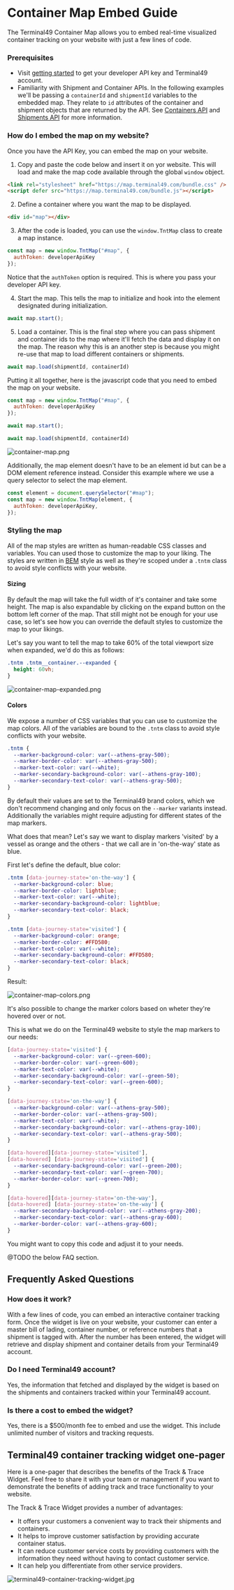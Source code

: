 # Container Map Embed Guide

The Terminal49 Container Map allows you to embed real-time visualized container tracking on your website with just a few lines of code.

### Prerequisites

- Visit [getting started](https://developers.terminal49.com/docs/api/43898cdb7bad1-1-start-here#get-an-api-key) to get your developer API key and Terminal49 account.
- Familiarity with Shipment and Container APIs.
In the following examples we'll be passing a `containerId` and `shipmentId` variables to the embedded map.
They relate to `id` attributes of the container and shipment objects that are returned by the API.
See [Containers API](https://developers.terminal49.com/docs/api/f77d723c227c1-list-containers) and [Shipments API](https://developers.terminal49.com/docs/api/d31aeeda6fa44-list-shipments) for more information.

### How do I embed the map on my website?

Once you have the API Key, you can embed the map on your website.


1. Copy and paste the code below and insert it on yor website.
This will load and make the map code available through the global `window` object. 

```html
<link rel="stylesheet" href="https://map.terminal49.com/bundle.css" />
<script defer src="https://map.terminal49.com/bundle.js"></script>
```

2. Define a container where you want the map to be displayed. 

```html
<div id="map"></div>
```

3. After the code is loaded, you can use the `window.TntMap` class to create a map instance. 

```javascript
const map = new window.TntMap("#map", {
  authToken: developerApiKey
});
```

Notice that the `authToken` option is required. This is where you pass your developer API key. 

4. Start the map. 
This tells the map to initialize and hook into the element designated during initialization.

```javascript
await map.start();
```

5. Load a container. 
This is the final step where you can pass shipment and container ids to the map where it'll fetch the data and display it on the map.
The reason why this is an another step is because you might re-use that map to load different containers or shipments.

```javascript
await map.load(shipmentId, containerId)
```

Putting it all together, here is the javascript code that you need to embed the map on your website. 

```javascript
const map = new window.TntMap("#map", {
  authToken: developerApiKey
});

await map.start();

await map.load(shipmentId, containerId)
```

![container-map.png](../../assets/images/map/container-map.png)

Additionally, the map element doesn't have to be an element id but can be a DOM element reference instead.
Consider this example where we use a query selector to select the map element.

```javascript
const element = document.querySelector("#map");
const map = new window.TntMap(element, {
  authToken: developerApiKey,
});
```

### Styling the map

All of the map styles are written as human-readable CSS classes and variables.
You can used those to customize the map to your liking.
The styles are written in [BEM](https://getbem.com/) style as well as they're scoped under a `.tntm` class to avoid style conflicts with your website.

#### Sizing

By default the map will take the full width of it's container and take some height.
The map is also expandable by clicking on the expand button on the bottom left corner of the map.
That still might not be enough for your use case, so let's see how you can override the default styles to customize the map to your likings.

Let's say you want to tell the map to take 60% of the total viewport size when expanded, we'd do this as follows:

```css
.tntm .tntm__container.--expanded {
  height: 60vh;
}
```

![container-map-expanded.png](../../assets/images/map/container-map-expanded.png)

#### Colors

We expose a number of CSS variables that you can use to customize the map colors.
All of the variables are bound to the `.tntm` class to avoid style conflicts with your website.
```css
.tntm {
  --marker-background-color: var(--athens-gray-500);
  --marker-border-color: var(--athens-gray-500);
  --marker-text-color: var(--white);
  --marker-secondary-background-color: var(--athens-gray-100);
  --marker-secondary-text-color: var(--athens-gray-500);
}
```

By default their values are set to the Terminal49 brand colors, which we don't recommend changing and only focus on the `--marker` variants instead.
Additionally the variables might require adjusting for different states of the map markers.

What does that mean?
Let's say we want to display markers 'visited' by a vessel as orange and the others - that we call are in 'on-the-way' state as blue.

First let's define the default, blue color:

```css
.tntm [data-journey-state='on-the-way'] {
  --marker-background-color: blue;
  --marker-border-color: lightblue;
  --marker-text-color: var(--white);
  --marker-secondary-background-color: lightblue;
  --marker-secondary-text-color: black;
}

.tntm [data-journey-state='visited'] {
  --marker-background-color: orange;
  --marker-border-color: #FFD580;
  --marker-text-color: var(--white);
  --marker-secondary-background-color: #FFD580;
  --marker-secondary-text-color: black;
}
```

Result:

![container-map-colors.png](../../assets/images/map/container-map-colors.png)

It's also possible to change the marker colors based on wheter they're hovered over or not.

This is what we do on the Terminal49 website to style the map markers to our needs:

```css
[data-journey-state='visited'] {
  --marker-background-color: var(--green-600);
  --marker-border-color: var(--green-600);
  --marker-text-color: var(--white);
  --marker-secondary-background-color: var(--green-50);
  --marker-secondary-text-color: var(--green-600);
}

[data-journey-state='on-the-way'] {
  --marker-background-color: var(--athens-gray-500);
  --marker-border-color: var(--athens-gray-500);
  --marker-text-color: var(--white);
  --marker-secondary-background-color: var(--athens-gray-100);
  --marker-secondary-text-color: var(--athens-gray-500);
}

[data-hovered][data-journey-state='visited'],
[data-hovered] [data-journey-state='visited'] {
  --marker-secondary-background-color: var(--green-200);
  --marker-secondary-text-color: var(--green-700);
  --marker-border-color: var(--green-700);
}

[data-hovered][data-journey-state='on-the-way'],
[data-hovered] [data-journey-state='on-the-way'] {
  --marker-secondary-background-color: var(--athens-gray-200);
  --marker-secondary-text-color: var(--athens-gray-600);
  --marker-border-color: var(--athens-gray-600);
}
```
You might want to copy this code and adjust it to your needs.


@TODO the below FAQ section.

## Frequently Asked Questions 

### How does it work? 

With a few lines of code, you can embed an interactive container tracking form. Once the widget is live on your website, your customer can enter a master bill of lading, container number, or reference numbers that a shipment is tagged with. After the number has been entered, the widget will retrieve and display shipment and container details from your Terminal49 account.

### Do I need Terminal49 account? 
Yes, the information that fetched and displayed by the widget is based on the shipments and containers tracked within your Terminal49 account. 

### Is there a cost to embed the widget? 
Yes, there is a $500/month fee to embed and use the widget. This include unlimited number of visitors and tracking requests.  

## Terminal49 container tracking widget one-pager

Here is a one-pager that describes the benefits of the Track & Trace Widget. Feel free to share it with your team or management if you want to demonstrate the benefits of adding track and trace functionality to your website.

The Track & Trace Widget provides a number of advantages:

- It offers your customers a convenient way to track their shipments and containers.
- It helps to improve customer satisfaction by providing accurate container status.
- It can reduce customer service costs by providing customers with the information they need without having to contact customer service.
- It can help you differentiate from other service providers. 


![terminal49-container-tracking-widget.jpg](../../assets/images/terminal49-container-tracking-widget.jpg)
